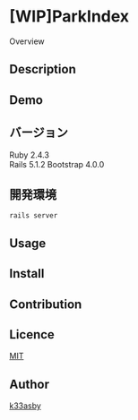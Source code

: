 [WIP]ParkIndex
====

Overview

## Description

## Demo

## バージョン
Ruby 2.4.3  
Rails 5.1.2
Bootstrap 4.0.0

## 開発環境
```
rails server
```

## Usage

## Install

## Contribution

## Licence

[MIT](https://github.com/tcnksm/tool/blob/master/LICENCE)

## Author

[k33asby](https://github.com/k33asby)
